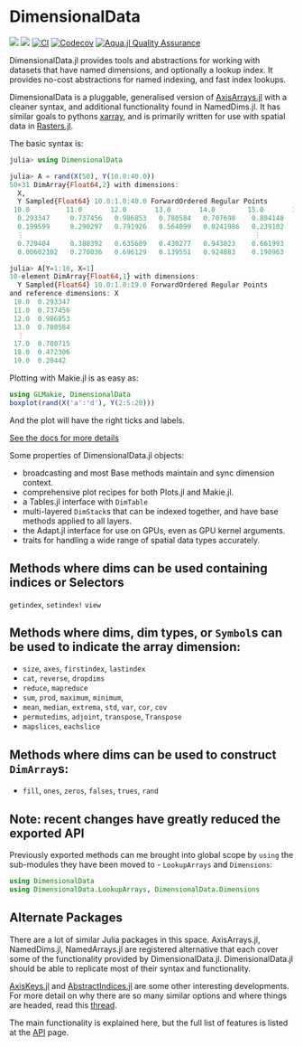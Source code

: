 # DimensionalData

[![](https://img.shields.io/badge/docs-stable-blue.svg)](https://rafaqz.github.io/DimensionalData.jl/stable)
[![](https://img.shields.io/badge/docs-dev-blue.svg)](https://rafaqz.github.io/DimensionalData.jl/dev)
[![CI](https://github.com/rafaqz/DimensionalData.jl/actions/workflows/ci.yml/badge.svg)](https://github.com/rafaqz/DimensionalData.jl/actions/workflows/ci.yml)
[![Codecov](https://codecov.io/gh/rafaqz/DimensionalData.jl/branch/main/graph/badge.svg)](https://codecov.io/gh/rafaqz/DimensionalData.jl/tree/main)
[![Aqua.jl Quality Assurance](https://img.shields.io/badge/Aqua.jl-%F0%9F%8C%A2-aqua.svg)](https://github.com/JuliaTesting/Aqua.jl)

DimensionalData.jl provides tools and abstractions for working with datasets
that have named dimensions, and optionally a lookup index. It provides no-cost
abstractions for named indexing, and fast index lookups.

DimensionalData is a pluggable, generalised version of
[AxisArrays.jl](https://github.com/JuliaArrays/AxisArrays.jl) with a cleaner
syntax, and additional functionality found in NamedDims.jl. It has similar goals
to pythons [xarray](http://xarray.pydata.org/en/stable/), and is primarily
written for use with spatial data in [Rasters.jl](https://github.com/rafaqz/Rasters.jl).

The basic syntax is:

```julia
julia> using DimensionalData

julia> A = rand(X(50), Y(10.0:40.0))
50×31 DimArray{Float64,2} with dimensions: 
  X,
  Y Sampled{Float64} 10.0:1.0:40.0 ForwardOrdered Regular Points
 10.0         11.0       12.0       13.0       14.0        15.0       16.0        17.0       …  32.0       33.0        34.0       35.0       36.0        37.0       38.0        39.0       40.0
  0.293347     0.737456   0.986853   0.780584   0.707698    0.804148   0.632667    0.780715      0.767575   0.555214    0.872922   0.808766   0.880933    0.624759   0.803766    0.796118   0.696768
  0.199599     0.290297   0.791926   0.564099   0.0241986   0.239102   0.0169679   0.186455      0.644238   0.467091    0.524335   0.42627    0.982347    0.324083   0.0356058   0.306446   0.117187
  ⋮                                                         ⋮                                ⋱                                     ⋮                                                        ⋮
  0.720404     0.388392   0.635609   0.430277   0.943823    0.661993   0.650442    0.91391   …   0.299713   0.518607    0.411973   0.410308   0.438817    0.580232   0.751231    0.519257   0.598583
  0.00602102   0.270036   0.696129   0.139551   0.924883    0.190963   0.164888    0.13436       0.717962   0.0452556   0.230943   0.848782   0.0362465   0.363868   0.709489    0.644131   0.801824

julia> A[Y=1:10, X=1]
10-element DimArray{Float64,1} with dimensions: 
  Y Sampled{Float64} 10.0:1.0:19.0 ForwardOrdered Regular Points
and reference dimensions: X
 10.0  0.293347
 11.0  0.737456
 12.0  0.986853
 13.0  0.780584
  ⋮    
 17.0  0.780715
 18.0  0.472306
 19.0  0.20442
```

Plotting with Makie.jl is as easy as:

```julia
using GLMakie, DimensionalData
boxplot(rand(X('a':'d'), Y(2:5:20)))
```

And the plot will have the right ticks and labels.

[See the docs for more details](https://rafaqz.github.io/DimensionalData.jl/stable)

Some properties of DimensionalData.jl objects:
- broadcasting and most Base methods maintain and sync dimension context.
- comprehensive plot recipes for both Plots.jl and Makie.jl.
- a Tables.jl interface with `DimTable`
- multi-layered `DimStack`s that can be indexed together, 
    and have base methods applied to all layers.
- the Adapt.jl interface for use on GPUs, even as GPU kernel arguments.
- traits for handling a wide range of spatial data types accurately.

## Methods where dims can be used containing indices or Selectors

`getindex`, `setindex!` `view`

## Methods where dims, dim types, or `Symbol`s can be used to indicate the array dimension:

- `size`, `axes`, `firstindex`, `lastindex`
- `cat`, `reverse`, `dropdims`
- `reduce`, `mapreduce`
- `sum`, `prod`, `maximum`, `minimum`,
- `mean`, `median`, `extrema`, `std`, `var`, `cor`, `cov`
- `permutedims`, `adjoint`, `transpose`, `Transpose`
- `mapslices`, `eachslice`

## Methods where dims can be used to construct `DimArray`s:
- `fill`, `ones`, `zeros`, `falses`, `trues`, `rand`

## **Note**: recent changes have greatly reduced the exported API

Previously exported methods can me brought into global scope by `using`
the sub-modules they have been moved to - `LookupArrays` and `Dimensions`:

```julia
using DimensionalData
using DimensionalData.LookupArrays, DimensionalData.Dimensions
```

## Alternate Packages

There are a lot of similar Julia packages in this space. AxisArrays.jl, NamedDims.jl, NamedArrays.jl are registered alternative that each cover some of the functionality provided by DimensionalData.jl. DimensionalData.jl should be able to replicate most of their syntax and functionality.

[AxisKeys.jl](https://github.com/mcabbott/AxisKeys.jl) and [AbstractIndices.jl](https://github.com/Tokazama/AbstractIndices.jl) are some other interesting developments. For more detail on why there are so many similar options and where things are headed, read this [thread](https://github.com/JuliaCollections/AxisArraysFuture/issues/1).

The main functionality is explained here, but the full list of features is
listed at the [API](https://rafaqz.github.io/DimensionalData.jl/stable/api/) page.
